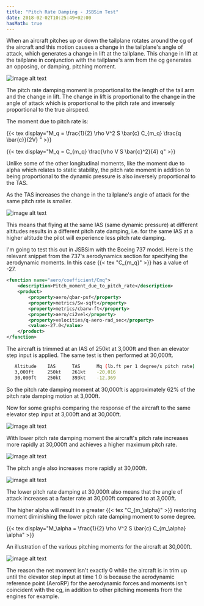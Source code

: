```yaml
---
title: "Pitch Rate Damping - JSBSim Test"
date: 2018-02-02T10:25:49+02:00
hasMath: true
---
```


When an aircraft pitches up or down the tailplane rotates around the cg of the aircraft and this 
motion causes a change in the tailplane's angle of attack, which generates a change in lift at 
the tailplane. This change in lift at the tailplane in conjunction with the tailplane's arm from 
the cg generates an opposing, or damping, pitching moment.

![image alt text](/images/pitch-rate-damping-jsbsim-test/pitchdamping1.png)

The pitch rate damping moment is proportional to the length of the tail arm and the change in lift. 
The change in lift is proportional to the change in the angle of attack which is proportional to the 
pitch rate and inversely proportional to the true airspeed.

The moment due to pitch rate is:

{{< tex display="M_q = \frac{1}{2} \rho V^2 S \bar{c} C_{m_q} \frac{q \bar{c}}{2V} " >}}

{{< tex display="M_q = C_{m_q} \frac{\rho V S \bar{c}^2}{4} q" >}}

Unlike some of the other longitudinal moments, like the moment due to alpha which relates to static 
stability, the pitch rate moment in addition to being proportional to the dynamic pressure is also 
inversely proportional to the TAS.

As the TAS increases the change in the tailplane's angle of attack for the same pitch rate is smaller.

![image alt text](/images/pitch-rate-damping-jsbsim-test/pitchdamping2.png)

This means that flying at the same IAS (same dynamic pressure) at different altitudes results in a 
different pitch rate damping, i.e. for the same IAS at a higher altitude the pilot will experience 
less pitch rate damping.

I'm going to test this out in JSBSim with the Boeing 737 model. Here is the relevant snippet from the 
737's aerodynamics section for specifying the aerodynamic moments. In this case {{< tex "C_{m_q}" >}} 
has a value of -27.

```xml
<function name="aero/coefficient/Cmq">
    <description>Pitch_moment_due_to_pitch_rate</description>
    <product>
        <property>aero/qbar-psf</property>
        <property>metrics/Sw-sqft</property>
        <property>metrics/cbarw-ft</property>
        <property>aero/ci2vel</property>
        <property>velocities/q-aero-rad_sec</property>
        <value>-27.0</value>
    </product>
</function>
```

The aircraft is trimmed at an IAS of 250kt at 3,000ft and then an elevator step input is applied. 
The same test is then performed at 30,000ft.

```sh
   Altitude    IAS      TAS      Mq (lb.ft per 1 degree/s pitch rate)
   3,000ft     250kt    261kt    -20,016
   30,000ft    250kt    393kt    -12,369
```

So the pitch rate damping moment at 30,000ft is approximately 62% of the pitch rate damping
 motion at 3,000ft.

Now for some graphs comparing the response of the aircraft to the same elevator step input 
at 3,000ft and at 30,000ft.

![image alt text](/images/pitch-rate-damping-jsbsim-test/pitchdamping-pitchrate.png)

With lower pitch rate damping moment the aircraft's pitch rate increases more rapidly at 
30,000ft and achieves a higher maximum pitch rate.

![image alt text](/images/pitch-rate-damping-jsbsim-test/pitchdamping-pitchangle.png)

The pitch angle also increases more rapidly at 30,000ft.

![image alt text](/images/pitch-rate-damping-jsbsim-test/pitchdamping-alpha.png)

The lower pitch rate damping at 30,000ft also means that the angle of attack increases at a 
faster rate at 30,000ft compared to at 3,000ft.

The higher alpha will result in a greater {{< tex "C_{m_\alpha}" >}} restoring moment diminishing the lower 
pitch rate damping moment to some degree.

{{< tex display="M_\alpha = \frac{1}{2} \rho V^2 S \bar{c} C_{m_\alpha} \alpha" >}}

An illustration of the various pitching moments for the aircraft at 30,000ft.

![image alt text](/images/pitch-rate-damping-jsbsim-test/pitchdamping-pitchingmoments.png)

The reason the net moment isn't exactly 0 while the aircraft is in trim up until the elevator step input at 
time 1.0 is because the aerodynamic reference point (AeroRP) for the aerodynamic forces and moments isn't 
coincident with the cg, in addition to other pitching moments from the engines for example.